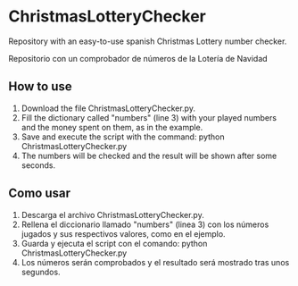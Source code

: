 # ChristmasLotteryChecker
Repository with an easy-to-use spanish Christmas Lottery number checker.

Repositorio con un comprobador de números de la Lotería de Navidad

## How to use
1. Download the file ChristmasLotteryChecker.py.
2. Fill the dictionary called "numbers" (line 3) with your played numbers and the money spent on them, as in the example.
3. Save and execute the script with the command: python ChristmasLotteryChecker.py
4. The numbers will be checked and the result will be shown after some seconds.

## Como usar
1. Descarga el archivo ChristmasLotteryChecker.py.
2. Rellena el diccionario llamado "numbers" (linea 3) con los números jugados y sus respectivos valores, como en el ejemplo.
3. Guarda y ejecuta el script con el comando: python ChristmasLotteryChecker.py
4. Los números serán comprobados y el resultado será mostrado tras unos segundos.
